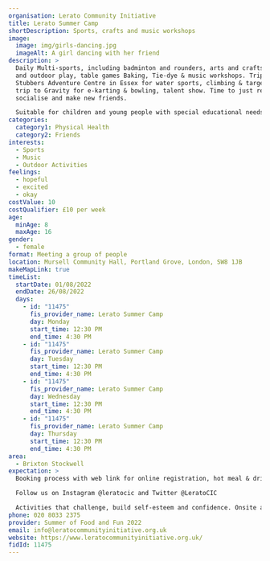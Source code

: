 ```yaml
---
organisation: Lerato Community Initiative
title: Lerato Summer Camp
shortDescription: Sports, crafts and music workshops
image:
  image: img/girls-dancing.jpg
  imageAlt: A girl dancing with her friend
description: >
  Daily Multi-sports, including badminton and rounders, arts and crafts, indoor
  and outdoor play, table games Baking, Tie-dye & music workshops. Trip to
  Stubbers Adventure Centre in Essex for water sports, climbing & target sports,
  trip to Gravity for e-karting & bowling, talent show. Time to just relax,
  socialise and make new friends.

  Suitable for children and young people with special educational needs and disabilities
categories:
  category1: Physical Health
  category2: Friends
interests:
  - Sports
  - Music
  - Outdoor Activities
feelings:
  - hopeful
  - excited
  - okay
costValue: 10
costQualifier: £10 per week
age:
  minAge: 8
  maxAge: 16
gender:
  - female
format: Meeting a group of people
location: Mursell Community Hall, Portland Grove, London, SW8 1JB
makeMapLink: true
timeList:
  startDate: 01/08/2022
  endDate: 26/08/2022
  days:
    - id: "11475"
      fis_provider_name: Lerato Summer Camp
      day: Monday
      start_time: 12:30 PM
      end_time: 4:30 PM
    - id: "11475"
      fis_provider_name: Lerato Summer Camp
      day: Tuesday
      start_time: 12:30 PM
      end_time: 4:30 PM
    - id: "11475"
      fis_provider_name: Lerato Summer Camp
      day: Wednesday
      start_time: 12:30 PM
      end_time: 4:30 PM
    - id: "11475"
      fis_provider_name: Lerato Summer Camp
      day: Thursday
      start_time: 12:30 PM
      end_time: 4:30 PM
area:
  - Brixton Stockwell
expectation: >
  Booking process with web link for online registration, hot meal & drinks.

  Follow us on Instagram @leratocic and Twitter @LeratoCIC

  Activities that challenge, build self-esteem and confidence. Onsite activities such as multi-sport, arts and crafts, music, baking, plus trips to adventure centres for water sports, climbing, e-karting and bowling.
phone: 020 8033 2375
provider: Summer of Food and Fun 2022
email: info@leratocommunityinitiative.org.uk
website: https://www.leratocommunityinitiative.org.uk/
fidId: 11475
---
```

